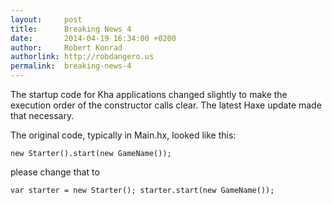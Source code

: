 ```yaml
---
layout:     post
title:      Breaking News 4
date:       2014-04-19 16:34:00 +0200
author:     Robert Konrad
authorlink: http://robdangero.us
permalink:  breaking-news-4
---
```

The startup code for Kha applications changed slightly to make the execution order of the constructor calls clear. The latest Haxe update made that necessary.

The original code, typically in Main.hx, looked like this:

`new Starter().start(new GameName());`

please change that to

`var starter = new Starter();
starter.start(new GameName());`
